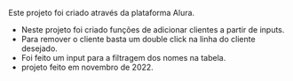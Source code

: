Este projeto foi criado através da plataforma Alura.

- Neste projeto foi criado funções de adicionar clientes a partir de inputs.
- Para remover o cliente basta um double click na linha do cliente desejado.
- Foi feito um input para a filtragem dos nomes na tabela.
- projeto feito em novembro de 2022.
